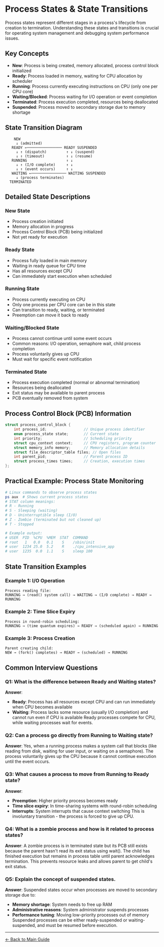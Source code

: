 # Process States & State Transitions

Process states represent different stages in a process's lifecycle from creation to termination. Understanding these states and transitions is crucial for operating system management and debugging system performance issues.

## Key Concepts

- **New**: Process is being created, memory allocated, process control block initialized
- **Ready**: Process loaded in memory, waiting for CPU allocation by scheduler
- **Running**: Process currently executing instructions on CPU (only one per CPU core)
- **Waiting/Blocked**: Process waiting for I/O operation or event completion
- **Terminated**: Process execution completed, resources being deallocated
- **Suspended**: Process moved to secondary storage due to memory shortage

## State Transition Diagram

```
    NEW
     ↓ (admitted)
   READY ←──────────────── READY SUSPENDED
     ↓ ↑ (dispatch)         ↑ ↓ (suspend)
     ↓ ↑ (timeout)          ↑ ↓ (resume)
   RUNNING                  ↑ ↓
     ↓ ↑ (I/O complete)     ↑ ↓
     ↓ ↑ (event occurs)     ↑ ↓
   WAITING ←──────────────── WAITING SUSPENDED
     ↓ (process terminates)
  TERMINATED
```

## Detailed State Descriptions

### New State
- Process creation initiated
- Memory allocation in progress
- Process Control Block (PCB) being initialized
- Not yet ready for execution

### Ready State
- Process fully loaded in main memory
- Waiting in ready queue for CPU time
- Has all resources except CPU
- Can immediately start execution when scheduled

### Running State
- Process currently executing on CPU
- Only one process per CPU core can be in this state
- Can transition to ready, waiting, or terminated
- Preemption can move it back to ready

### Waiting/Blocked State
- Process cannot continue until some event occurs
- Common reasons: I/O operation, semaphore wait, child process completion
- Process voluntarily gives up CPU
- Must wait for specific event notification

### Terminated State
- Process execution completed (normal or abnormal termination)
- Resources being deallocated
- Exit status may be available to parent process
- PCB eventually removed from system

## Process Control Block (PCB) Information

```c
struct process_control_block {
    int process_id;                 // Unique process identifier
    enum process_state state;       // Current state
    int priority;                   // Scheduling priority
    struct cpu_context context;     // CPU registers, program counter
    struct memory_info memory;      // Memory allocation details
    struct file_descriptor_table files; // Open files
    int parent_pid;                 // Parent process ID
    struct process_times times;     // Creation, execution times
};
```

## Practical Example: Process State Monitoring

```bash
# Linux commands to observe process states
ps aux  # Shows current process states
# STAT column meanings:
# R - Running
# S - Sleeping (waiting)
# D - Uninterruptible sleep (I/O)
# Z - Zombie (terminated but not cleaned up)
# T - Stopped

# Example output:
# USER  PID  %CPU  %MEM  STAT  COMMAND
# root   1   0.0   0.1    S    /sbin/init
# user  1234 25.0  5.2    R    ./cpu_intensive_app
# user  1235  0.0  1.1    S    sleep 100
```

## State Transition Examples

### Example 1: I/O Operation
```
Process reading file:
RUNNING → (read() system call) → WAITING → (I/O complete) → READY → RUNNING
```

### Example 2: Time Slice Expiry
```
Process in round-robin scheduling:
RUNNING → (time quantum expires) → READY → (scheduled again) → RUNNING
```

### Example 3: Process Creation
```
Parent creating child:
NEW → (fork() completes) → READY → (scheduled) → RUNNING
```

## Common Interview Questions

### Q1: What is the difference between Ready and Waiting states?
**Answer**: 
- **Ready**: Process has all resources except CPU and can run immediately when CPU becomes available
- **Waiting**: Process lacks some resource (usually I/O completion) and cannot run even if CPU is available
Ready processes compete for CPU, while waiting processes wait for events.

### Q2: Can a process go directly from Running to Waiting state?
**Answer**: Yes, when a running process makes a system call that blocks (like reading from disk, waiting for user input, or waiting on a semaphore). The process voluntarily gives up the CPU because it cannot continue execution until the event occurs.

### Q3: What causes a process to move from Running to Ready state?
**Answer**: 
- **Preemption**: Higher priority process becomes ready
- **Time slice expiry**: In time-sharing systems with round-robin scheduling
- **Interrupts**: System interrupts that cause context switching
This is involuntary transition - the process is forced to give up CPU.

### Q4: What is a zombie process and how is it related to process states?
**Answer**: A zombie process is in terminated state but its PCB still exists because the parent hasn't read its exit status using wait(). The child has finished execution but remains in process table until parent acknowledges termination. This prevents resource leaks and allows parent to get child's exit status.

### Q5: Explain the concept of suspended states.
**Answer**: Suspended states occur when processes are moved to secondary storage due to:
- **Memory shortage**: System needs to free up RAM
- **Administrative reasons**: System administrator suspends processes
- **Performance tuning**: Moving low-priority processes out of memory
Suspended processes can be either ready-suspended or waiting-suspended, and must be resumed before execution.

---
[← Back to Main Guide](./README.md)
